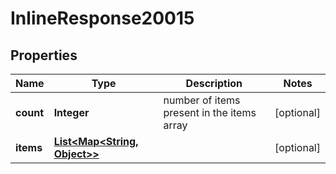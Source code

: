 # InlineResponse20015

## Properties
Name | Type | Description | Notes
------------ | ------------- | ------------- | -------------
**count** | **Integer** | number of items present in the items array |  [optional]
**items** | [**List&lt;Map&lt;String, Object&gt;&gt;**](Map.md) |  |  [optional]
